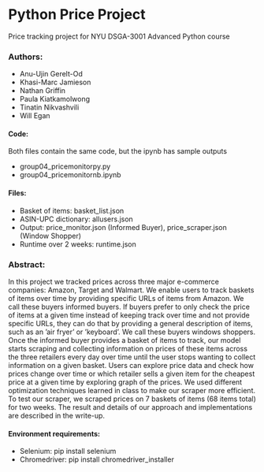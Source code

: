 # Python Price Project
Price tracking project for NYU DSGA-3001 Advanced Python course
### Authors: 
- Anu-Ujin Gerelt-Od
- Khasi-Marc Jamieson
- Nathan Griffin
- Paula Kiatkamolwong
- Tinatin Nikvashvili
- Will Egan
#### Code:
Both files contain the same code, but the ipynb has sample outputs
- group04_pricemonitorpy.py
- group04_pricemonitornb.ipynb
#### Files:
- Basket of items: basket_list.json
- ASIN-UPC dictionary: allusers.json 
- Output: price_monitor.json (Informed Buyer), price_scraper.json (Window Shopper)
- Runtime over 2 weeks: runtime.json

### Abstract:
In this project we tracked prices across three major e-commerce companies: Amazon, Target and Walmart. We enable users to track baskets of items over time by providing specific URLs of items from Amazon. We call these buyers informed buyers. If buyers prefer to only check the price of items at a given time instead of keeping track over time and not provide specific URLs, they can do that by providing a general description of items, such as an ’air fryer’ or ’keyboard’. We call these buyers windows shoppers. Once the informed buyer provides a basket of items to track, our model starts scraping and collecting information on prices of these items across the three retailers every day over time until the user stops wanting to collect information on a given basket. Users can explore price data and check how prices change over time or which retailer sells a given item for the cheapest price at a given time by exploring graph of the prices. We used different optimization techniques learned in class to make our scraper more efficient. To test our scraper, we scraped prices on 7 baskets of items (68 items total) for two weeks. The result and details of our approach and implementations are described in the write-up.

#### Environment requirements:
- Selenium: pip install selenium
- Chromedriver: pip install chromedriver_installer

